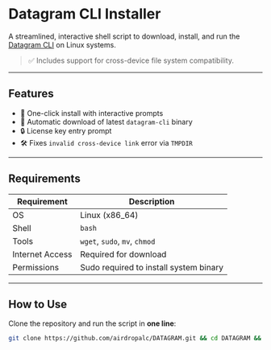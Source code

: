 # Datagram CLI Installer

A streamlined, interactive shell script to download, install, and run the [Datagram CLI](https://github.com/Datagram-Group/datagram-cli-release) on Linux systems.

> ✅ Includes support for cross-device file system compatibility.

---

## Features

- 🚀 One-click install with interactive prompts
- 🧠 Automatic download of latest `datagram-cli` binary
- 🔒 License key entry prompt
- 🛠 Fixes `invalid cross-device link` error via `TMPDIR`

---

## Requirements

| Requirement         | Description                            |
|---------------------|----------------------------------------|
| OS                  | Linux (x86_64)                         |
| Shell               | `bash`                                 |
| Tools               | `wget`, `sudo`, `mv`, `chmod`          |
| Internet Access     | Required for download                  |
| Permissions         | Sudo required to install system binary |

---

## How to Use

Clone the repository and run the script in **one line**:

```bash
git clone https://github.com/airdropalc/DATAGRAM.git && cd DATAGRAM && chmod +x datagram.sh && ./datagram.sh

